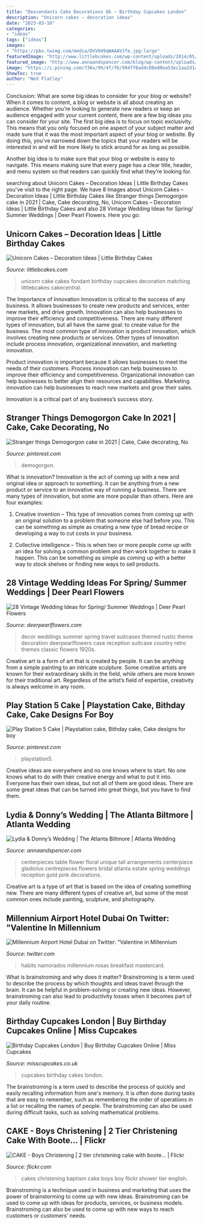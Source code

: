 ```yaml
---
title: "Descendants Cake Decorations Uk ~ Birthday Cupcakes London"
description: "Unicorn cakes – decoration ideas"
date: "2023-03-10"
categories:
- "ideas"
tags: ["ideas"]
images:
- "https://pbs.twimg.com/media/DVV049qWAAAVJfe.jpg:large"
featuredImage: "http://www.littlebcakes.com/wp-content/uploads/2014/05/Unicorn-Cake-Pictures-768x1024.jpg"
featured_image: "http://www.annaandspencer.com/blog/wp-content/uploads/2012/07/Photograph-of-Floral-Centerpieces-on-an-estate-table-by-Unique-Floral-Expressions.jpg"
image: "https://i.pinimg.com/736x/99/4f/f6/994ff6ad4c08e80ea53ec1aa2d1aedde.jpg"
ShowToc: true
author: "Ned Flatley"
---
```



Conclusion: What are some big ideas to consider for your blog or website?
When it comes to content, a blog or website is all about creating an audience. Whether you’re looking to generate new readers or keep an audience engaged with your current content, there are a few big ideas you can consider for your site. 
The first big idea is to focus on topic exclusivity. This means that you only focused on one aspect of your subject matter and made sure that it was the most important aspect of your blog or website. By doing this, you’ve narrowed down the topics that your readers will be interested in and will be more likely to stick around for as long as possible. 

Another big idea is to make sure that your blog or website is easy to navigate. This means making sure that every page has a clear title, header, and menu system so that readers can quickly find what they’re looking for.

	

		
searching about Unicorn Cakes – Decoration Ideas | Little Birthday Cakes you've visit to the right page. We have 8 Images about Unicorn Cakes – Decoration Ideas | Little Birthday Cakes like Stranger things Demogorgon cake in 2021 | Cake, Cake decorating, No, Unicorn Cakes – Decoration Ideas | Little Birthday Cakes and also 28 Vintage Wedding Ideas for Spring/ Summer Weddings | Deer Pearl Flowers. Here you go:
		
    
## Unicorn Cakes – Decoration Ideas | Little Birthday Cakes

<img loading=lazy src="http://www.littlebcakes.com/wp-content/uploads/2014/05/Unicorn-Cake-Pictures-768x1024.jpg" onerror="this.onerror=null;this.src='https://tse4.mm.bing.net/th?id=OIP.DjeHt37L_RjU2HqoxwmeRgHaJ4&amp;pid=15.1';" alt="Unicorn Cakes – Decoration Ideas | Little Birthday Cakes">

_Source: littlebcakes.com_

>unicorn cake cakes fondant birthday cupcakes decoration matching littlebcakes cakecentral. 

	

The Importance of Innovation
Innovation is critical to the success of any business. It allows businesses to create new products and services, enter new markets, and drive growth. Innovation can also help businesses to improve their efficiency and competitiveness.
There are many different types of innovation, but all have the same goal: to create value for the business. The most common type of innovation is product innovation, which involves creating new products or services. Other types of innovation include process innovation, organizational innovation, and marketing innovation.

Product innovation is important because it allows businesses to meet the needs of their customers. Process innovation can help businesses to improve their efficiency and competitiveness. Organizational innovation can help businesses to better align their resources and capabilities. Marketing innovation can help businesses to reach new markets and grow their sales.

Innovation is a critical part of any business’s success story.

    
## Stranger Things Demogorgon Cake In 2021 | Cake, Cake Decorating, No

<img loading=lazy src="https://i.pinimg.com/736x/99/4f/f6/994ff6ad4c08e80ea53ec1aa2d1aedde.jpg" onerror="this.onerror=null;this.src='https://tse2.mm.bing.net/th?id=OIP.y7co-lv_0HwGKR2XG_bpFgHaL-&amp;pid=15.1';" alt="Stranger things Demogorgon cake in 2021 | Cake, Cake decorating, No">

_Source: pinterest.com_

>demogorgon. 

	

What is innovation?
Innovation is the act of coming up with a new and original idea or approach to something. It can be anything from a new product or service to an innovative way of running a business. There are many types of innovation, but some are more popular than others. Here are four examples:
1. Creative invention – This type of innovation comes from coming up with an original solution to a problem that someone else had before you. This can be something as simple as creating a new type of bread recipe or developing a way to cut costs in your business.

2. Collective intelligence – This is when two or more people come up with an idea for solving a common problem and then work together to make it happen. This can be something as simple as coming up with a better way to stock shelves or finding new ways to sell products.


    
## 28 Vintage Wedding Ideas For Spring/ Summer Weddings | Deer Pearl Flowers

<img loading=lazy src="http://www.deerpearlflowers.com/wp-content/uploads/2015/10/vintage-suit-case-wedding-decor.jpg" onerror="this.onerror=null;this.src='https://tse3.mm.bing.net/th?id=OIP.01gpocx5Rv5Qa4sCx_fR_AHaKH&amp;pid=15.1';" alt="28 Vintage Wedding Ideas for Spring/ Summer Weddings | Deer Pearl Flowers">

_Source: deerpearlflowers.com_

>decor weddings summer spring travel suitcases themed rustic theme decoration deerpearlflowers case reception suitcase country retro themes classic flowers 1920s. 

	

Creative art is a form of art that is created by people. It can be anything from a simple painting to an intricate sculpture. Some creative artists are known for their extraordinary skills in the field, while others are more known for their traditional art. Regardless of the artist’s field of expertise, creativity is always welcome in any room.

    
## Play Station 5 Cake | Playstation Cake, Bithday Cake, Cake Designs For Boy

<img loading=lazy src="https://i.pinimg.com/736x/94/73/77/9473777b14458f1e8495eef3a57c6218.jpg" onerror="this.onerror=null;this.src='https://tse3.mm.bing.net/th?id=OIP.CjeOo11CutwixbsQC-Lj8QHaJ3&amp;pid=15.1';" alt="Play Station 5 Cake | Playstation cake, Bithday cake, Cake designs for boy">

_Source: pinterest.com_

>playstation5. 

	

Creative ideas are everywhere and no one knows where to start. No one knows what to do with their creative energy and what to put it into. Everyone has their own ideas, but not all of them are good ideas. There are some great ideas that can be turned into great things, but you have to find them.

    
## Lydia &amp; Donny’s Wedding | The Atlanta Biltmore | Atlanta Wedding

<img loading=lazy src="http://www.annaandspencer.com/blog/wp-content/uploads/2012/07/Photograph-of-Floral-Centerpieces-on-an-estate-table-by-Unique-Floral-Expressions.jpg" onerror="this.onerror=null;this.src='https://tse2.mm.bing.net/th?id=OIP.RUj1uvp42v-3e-2B72LTIAHaLG&amp;pid=15.1';" alt="Lydia &amp; Donny’s Wedding | The Atlanta Biltmore | Atlanta Wedding">

_Source: annaandspencer.com_

>centerpieces table flower floral unique tall arrangements centerpiece gladiolus centrepieces flowers bridal atlanta estate spring weddings reception gold pink decorations. 

	

Creative art is a type of art that is based on the idea of creating something new. There are many different types of creative art, but some of the most common ones include painting, sculpture, and photography.

    
## Millennium Airport Hotel Dubai On Twitter: &quot;Valentine In Millennium

<img loading=lazy src="https://pbs.twimg.com/media/DVV049qWAAAVJfe.jpg:large" onerror="this.onerror=null;this.src='https://tse1.mm.bing.net/th?id=OIP.mYfd4gyiKS9TpAtqxsjvCQHaE8&amp;pid=15.1';" alt="Millennium Airport Hotel Dubai on Twitter: &quot;Valentine in Millennium">

_Source: twitter.com_

>habits namorados millennium rosas breakfast mastercard. 

	

What is brainstroming and why does it matter?
Brainstroming is a term used to describe the process by which thoughts and ideas travel through the brain. It can be helpful in problem-solving or creating new ideas. However, brainstroming can also lead to productivity losses when it becomes part of your daily routine.

    
## Birthday Cupcakes London | Buy Birthday Cupcakes Online | Miss Cupcakes

<img loading=lazy src="https://www.misscupcakes.co.uk/wp-content/gallery/birthday-cupcakes/first-birthday-girl-cupcakes.jpg" onerror="this.onerror=null;this.src='https://tse3.mm.bing.net/th?id=OIP.pYsPoHXX6xxpiHpYhi6H-AHaE8&amp;pid=15.1';" alt="Birthday Cupcakes London | Buy Birthday Cupcakes Online | Miss Cupcakes">

_Source: misscupcakes.co.uk_

>cupcakes birthday cakes london. 

	

The brainstroming is a term used to describe the process of quickly and easily recalling information from one's memory. It is often done during tasks that are easy to remember, such as remembering the order of operations in a list or recalling the names of people. The brainstroming can also be used during difficult tasks, such as solving mathematical problems.

    
## CAKE - Boys Christening | 2 Tier Christening Cake With Boote… | Flickr

<img loading=lazy src="https://c1.staticflickr.com/5/4065/4481864529_9d141dc3d5_b.jpg" onerror="this.onerror=null;this.src='https://tse4.mm.bing.net/th?id=OIP.FIwHEH7C50Oe4hTfEdktxgHaJ4&amp;pid=15.1';" alt="CAKE - Boys Christening | 2 tier christening cake with boote… | Flickr">

_Source: flickr.com_

>cakes christening baptism cake boys boy flickr shower tier english. 

	

Brainstroming is a technique used in business and marketing that uses the power of brainstorming to come up with new ideas. Brainstroming can be used to come up with ideas for products, services, or business models. Brainstroming can also be used to come up with new ways to reach customers or customers’ needs.

